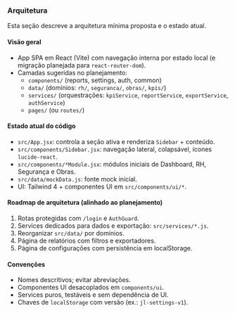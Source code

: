 ### Arquitetura

Esta seção descreve a arquitetura mínima proposta e o estado atual.

#### Visão geral
- App SPA em React (Vite) com navegação interna por estado local (e migração planejada para `react-router-dom`).
- Camadas sugeridas no planejamento:
  - `components/` (reports, settings, auth, common)
  - `data/` (domínios: `rh/`, `seguranca/`, `obras/`, `kpis/`)
  - `services/` (orquestrações: `kpiService`, `reportService`, `exportService`, `authService`)
  - `pages/` (ou `routes/`)

#### Estado atual do código
- `src/App.jsx`: controla a seção ativa e renderiza `Sidebar` + conteúdo.
- `src/components/Sidebar.jsx`: navegação lateral, colapsável, ícones `lucide-react`.
- `src/components/*Module.jsx`: módulos iniciais de Dashboard, RH, Segurança e Obras.
- `src/data/mockData.js`: fonte mock inicial.
- UI: Tailwind 4 + componentes UI em `src/components/ui/*`.

#### Roadmap de arquitetura (alinhado ao planejamento)
1. Rotas protegidas com `/login` e `AuthGuard`.
2. Services dedicados para dados e exportação: `src/services/*.js`.
3. Reorganizar `src/data/` por domínios.
4. Página de relatórios com filtros e exportadores.
5. Página de configurações com persistência em localStorage.

#### Convenções
- Nomes descritivos; evitar abreviações.
- Componentes UI desacoplados em `components/ui`.
- Services puros, testáveis e sem dependência de UI.
- Chaves de `localStorage` com versão (ex.: `jl-settings-v1`).


